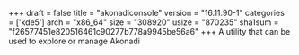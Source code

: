 +++
draft = false
title = "akonadiconsole"
version = "16.11.90-1"
categories = ['kde5']
arch = "x86_64"
size = "308920"
usize = "870235"
sha1sum = "f26577451e820516461c90277b778a9945be56a6"
+++
A utility that can be used to explore or manage Akonadi